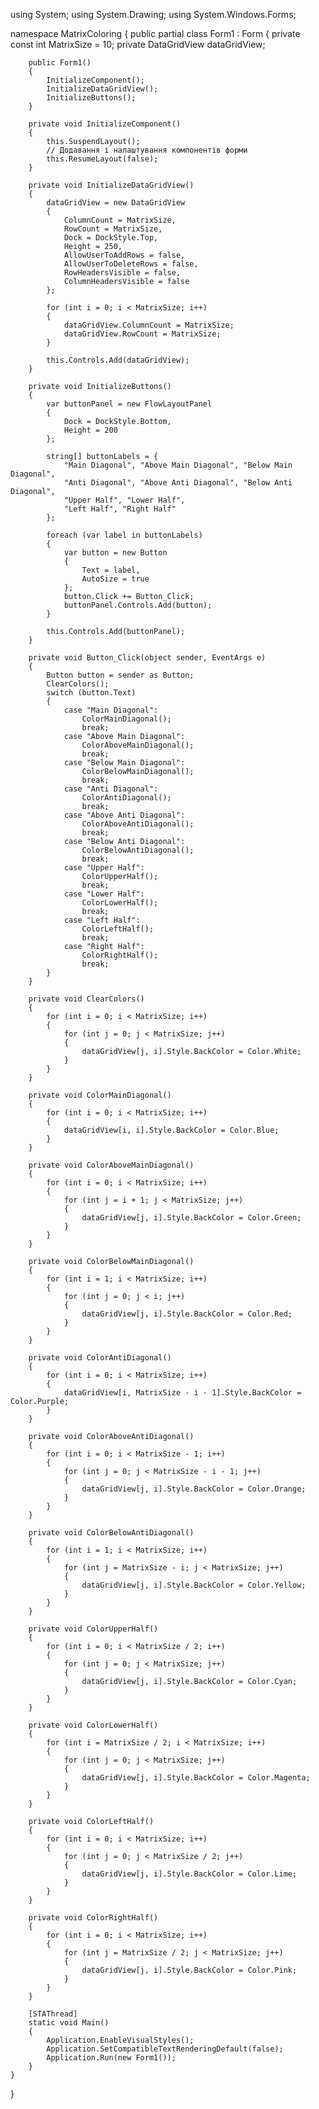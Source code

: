 using System;
using System.Drawing;
using System.Windows.Forms;

namespace MatrixColoring
{
    public partial class Form1 : Form
    {
        private const int MatrixSize = 10;
        private DataGridView dataGridView;

        public Form1()
        {
            InitializeComponent();
            InitializeDataGridView();
            InitializeButtons();
        }

        private void InitializeComponent()
        {
            this.SuspendLayout();
            // Додавання і налаштування компонентів форми
            this.ResumeLayout(false);
        }

        private void InitializeDataGridView()
        {
            dataGridView = new DataGridView
            {
                ColumnCount = MatrixSize,
                RowCount = MatrixSize,
                Dock = DockStyle.Top,
                Height = 250,
                AllowUserToAddRows = false,
                AllowUserToDeleteRows = false,
                RowHeadersVisible = false,
                ColumnHeadersVisible = false
            };

            for (int i = 0; i < MatrixSize; i++)
            {
                dataGridView.ColumnCount = MatrixSize;
                dataGridView.RowCount = MatrixSize;
            }

            this.Controls.Add(dataGridView);
        }

        private void InitializeButtons()
        {
            var buttonPanel = new FlowLayoutPanel
            {
                Dock = DockStyle.Bottom,
                Height = 200
            };

            string[] buttonLabels = {
                "Main Diagonal", "Above Main Diagonal", "Below Main Diagonal",
                "Anti Diagonal", "Above Anti Diagonal", "Below Anti Diagonal",
                "Upper Half", "Lower Half",
                "Left Half", "Right Half"
            };

            foreach (var label in buttonLabels)
            {
                var button = new Button
                {
                    Text = label,
                    AutoSize = true
                };
                button.Click += Button_Click;
                buttonPanel.Controls.Add(button);
            }

            this.Controls.Add(buttonPanel);
        }

        private void Button_Click(object sender, EventArgs e)
        {
            Button button = sender as Button;
            ClearColors();
            switch (button.Text)
            {
                case "Main Diagonal":
                    ColorMainDiagonal();
                    break;
                case "Above Main Diagonal":
                    ColorAboveMainDiagonal();
                    break;
                case "Below Main Diagonal":
                    ColorBelowMainDiagonal();
                    break;
                case "Anti Diagonal":
                    ColorAntiDiagonal();
                    break;
                case "Above Anti Diagonal":
                    ColorAboveAntiDiagonal();
                    break;
                case "Below Anti Diagonal":
                    ColorBelowAntiDiagonal();
                    break;
                case "Upper Half":
                    ColorUpperHalf();
                    break;
                case "Lower Half":
                    ColorLowerHalf();
                    break;
                case "Left Half":
                    ColorLeftHalf();
                    break;
                case "Right Half":
                    ColorRightHalf();
                    break;
            }
        }

        private void ClearColors()
        {
            for (int i = 0; i < MatrixSize; i++)
            {
                for (int j = 0; j < MatrixSize; j++)
                {
                    dataGridView[j, i].Style.BackColor = Color.White;
                }
            }
        }

        private void ColorMainDiagonal()
        {
            for (int i = 0; i < MatrixSize; i++)
            {
                dataGridView[i, i].Style.BackColor = Color.Blue;
            }
        }

        private void ColorAboveMainDiagonal()
        {
            for (int i = 0; i < MatrixSize; i++)
            {
                for (int j = i + 1; j < MatrixSize; j++)
                {
                    dataGridView[j, i].Style.BackColor = Color.Green;
                }
            }
        }

        private void ColorBelowMainDiagonal()
        {
            for (int i = 1; i < MatrixSize; i++)
            {
                for (int j = 0; j < i; j++)
                {
                    dataGridView[j, i].Style.BackColor = Color.Red;
                }
            }
        }

        private void ColorAntiDiagonal()
        {
            for (int i = 0; i < MatrixSize; i++)
            {
                dataGridView[i, MatrixSize - i - 1].Style.BackColor = Color.Purple;
            }
        }

        private void ColorAboveAntiDiagonal()
        {
            for (int i = 0; i < MatrixSize - 1; i++)
            {
                for (int j = 0; j < MatrixSize - i - 1; j++)
                {
                    dataGridView[j, i].Style.BackColor = Color.Orange;
                }
            }
        }

        private void ColorBelowAntiDiagonal()
        {
            for (int i = 1; i < MatrixSize; i++)
            {
                for (int j = MatrixSize - i; j < MatrixSize; j++)
                {
                    dataGridView[j, i].Style.BackColor = Color.Yellow;
                }
            }
        }

        private void ColorUpperHalf()
        {
            for (int i = 0; i < MatrixSize / 2; i++)
            {
                for (int j = 0; j < MatrixSize; j++)
                {
                    dataGridView[j, i].Style.BackColor = Color.Cyan;
                }
            }
        }

        private void ColorLowerHalf()
        {
            for (int i = MatrixSize / 2; i < MatrixSize; i++)
            {
                for (int j = 0; j < MatrixSize; j++)
                {
                    dataGridView[j, i].Style.BackColor = Color.Magenta;
                }
            }
        }

        private void ColorLeftHalf()
        {
            for (int i = 0; i < MatrixSize; i++)
            {
                for (int j = 0; j < MatrixSize / 2; j++)
                {
                    dataGridView[j, i].Style.BackColor = Color.Lime;
                }
            }
        }

        private void ColorRightHalf()
        {
            for (int i = 0; i < MatrixSize; i++)
            {
                for (int j = MatrixSize / 2; j < MatrixSize; j++)
                {
                    dataGridView[j, i].Style.BackColor = Color.Pink;
                }
            }
        }

        [STAThread]
        static void Main()
        {
            Application.EnableVisualStyles();
            Application.SetCompatibleTextRenderingDefault(false);
            Application.Run(new Form1());
        }
    }
}
